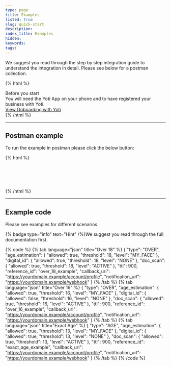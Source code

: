```yaml
---
type: page
title: Examples
listed: true
slug: quick-start
description: 
index_title: Examples
hidden: 
keywords: 
tags: 
---
```


We suggest you read through the step by step integration guide to understand the integration in detail. Please see below for a postman collection. 

{% html %}
<div class="alert-BYS">
   <div class="alert-title" id="BYS">
      Before you start
   </div>
   <div class="alert-text" >
      You will need the Yoti App on your phone and to have registered your business with Yoti.
   </div>
   <div class="alert-links"> 
         <a target="_self" href="https://developers.yoti.com/yoti/getting-started">View Onboarding with Yoti</a>
   </div>
</div>
{% /html %}

---

## Postman example

To run the example in postman please click the below button:

{% html %}
<div style="height:60px; text-align:center">
<div class="postman-run-button"
data-postman-action="collection/import"
data-postman-var-1="2988de287a1a81e7d7ee"></div>
</div>

<script type="text/javascript">
  (function (p,o,s,t,m,a,n) {
    !p[s] && (p[s] = function () { (p[t] || (p[t] = [])).push(arguments); });
    !o.getElementById(s+t) && o.getElementsByTagName("head")[0].appendChild((
      (n = o.createElement("script")),
      (n.id = s+t), (n.async = 1), (n.src = m), n
    ));
  }(window, document, "_pm", "PostmanRunObject", "https://run.pstmn.io/button.js"));
</script>
{% /html %}

---

## Example code

Please see examples for different scenarios. 

{% badge type="info" text="Hint" /%}We suggest you read through the full documentation first.

{% code %}
{% tab language="json" title="Over 18" %}
{
  "type": "OVER",
  "age_estimation": {
    "allowed": true,
    "threshold": 18,
    "level": "MY_FACE"
  },
  "digital_id": {
    "allowed": true,
    "threshold": 18,
    "level": "NONE"
  },
  "doc_scan": {
    "allowed": true,
    "threshold": 18,
    "level": "ACTIVE"
  },
  "ttl": 900,
  "reference_id": "over_18_example",
  "callback_url": "https://yourdomain.example/account/profile",
  "notification_url": "https://yourdomain.example/webhook"
}
{% /tab %}
{% tab language="json" title="Over 16" %}
{
  "type": "OVER",
  "age_estimation": {
    "allowed": true,
    "threshold": 16,
    "level": "MY_FACE"
  },
  "digital_id": {
    "allowed": false,
    "threshold": 16,
    "level": "NONE"
  },
  "doc_scan": {
    "allowed": true,
    "threshold": 16,
    "level": "ACTIVE"
  },
  "ttl": 900,
  "reference_id": "over_16_example",
  "callback_url": "https://yourdomain.example/account/profile",
  "notification_url": "https://yourdomain.example/webhook"
}
{% /tab %}
{% tab language="json" title="Exact Age" %}
{
  "type": "AGE",
  "age_estimation": {
    "allowed": true,
    "threshold": 13,
    "level": "MY_FACE"
  },
  "digital_id": {
    "allowed": true,
    "threshold": 13,
    "level": "NONE"
  },
  "doc_scan": {
    "allowed": true,
    "threshold": 13,
    "level": "ACTIVE"
  },
  "ttl": 900,
  "reference_id": "exact_age_example",
  "callback_url": "https://yourdomain.example/account/profile",
  "notification_url": "https://yourdomain.example/webhook"
}
{% /tab %}
{% /code %}